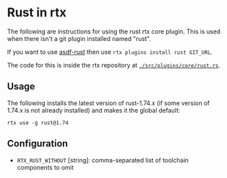 # Rust in rtx

The following are instructions for using the rust rtx core plugin. This is used when there isn't a
git plugin installed named "rust".

If you want to use [asdf-rust](https://github.com/asdf-community/asdf-rust)
then use `rtx plugins install rust GIT_URL`.

The code for this is inside the rtx repository at
[`./src/plugins/core/rust.rs`](https://github.com/jdx/rtx/blob/main/src/plugins/core/rust.rs).

## Usage

The following installs the latest version of rust-1.74.x (if some version of 1.74.x is not already
installed) and makes it the global default:

```sh-session
rtx use -g rust@1.74
```

## Configuration

- `RTX_RUST_WITHOUT` [string]: comma-separated list of toolchain components to omit
